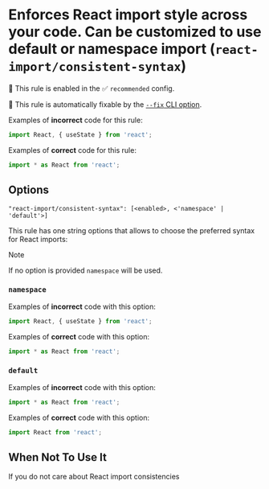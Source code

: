 # Enforces React import style across your code. Can be customized to use default or namespace import (`react-import/consistent-syntax`)

💼 This rule is enabled in the ✅ `recommended` config.

🔧 This rule is automatically fixable by the [`--fix` CLI option](https://eslint.org/docs/latest/user-guide/command-line-interface#--fix).

<!-- end auto-generated rule header -->

Examples of **incorrect** code for this rule:

```js
import React, { useState } from 'react';
```

Examples of **correct** code for this rule:

```js
import * as React from 'react';
```

## Options

```text
"react-import/consistent-syntax": [<enabled>, <'namespace' | 'default'>]
```

This rule has one string options that allows to choose the preferred syntax for React imports:

> [!NOTE]
> If no option is provided `namespace` will be used.

### `namespace`

Examples of **incorrect** code with this option:

```js
import React, { useState } from 'react';
```

Examples of **correct** code with this option:

```js
import * as React from 'react';
```

### `default`

Examples of **incorrect** code with this option:

```js
import * as React from 'react';
```

Examples of **correct** code with this option:

```js
import React from 'react';
```

## When Not To Use It

If you do not care about React import consistencies
